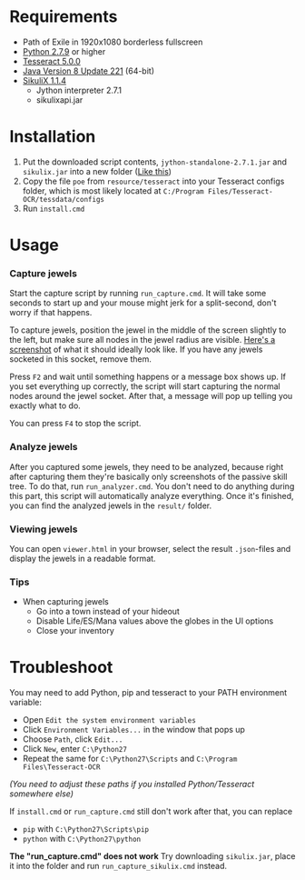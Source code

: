 
# Requirements
- Path of Exile in 1920x1080 borderless fullscreen
- [Python 2.7.9](https://www.python.org/downloads/release/python-2716/) or higher
- [Tesseract 5.0.0](https://github.com/UB-Mannheim/tesseract/wiki)
- [Java Version 8 Update 221](https://java.com/en/download/manual.jsp) (64-bit)
- [SikuliX 1.1.4](https://raiman.github.io/SikuliX1/downloads.html)
    - Jython interpreter 2.7.1
    - sikulixapi.jar

# Installation
1) Put the downloaded script contents, `jython-standalone-2.7.1.jar` and `sikulix.jar` into a new folder ([Like this](https://i.imgur.com/WfiUu1w.png))
2) Copy the file `poe` from `resource/tesseract` into your Tesseract configs folder, which is most likely located at `C:/Program Files/Tesseract-OCR/tessdata/configs`
3) Run `install.cmd`

# Usage
### Capture jewels
Start the capture script by running `run_capture.cmd`. It will take some seconds to start up and your mouse might jerk for a split-second, don't worry if that happens.

To capture jewels, position the jewel in the middle of the screen slightly to the left, but make sure all nodes in the jewel radius are visible. [Here's a screenshot](https://i.imgur.com/QWpc3K5.jpg) of what it should ideally look like. If you have any jewels socketed in this socket, remove them.

Press `F2` and wait until something happens or a message box shows up. If you set everything up correctly, the script will start capturing the normal nodes around the jewel socket. After that, a message will pop up telling you exactly what to do.

You can press `F4` to stop the script.

### Analyze jewels
After you captured some jewels, they need to be analyzed, because right after capturing them they're basically only screenshots of the passive skill tree. To do that, run `run_analyzer.cmd`. You don't need to do anything during this part, this script will automatically analyze everything. Once it's finished, you can find the analyzed jewels in the `result/` folder.

### Viewing jewels
You can open `viewer.html` in your browser, select the result `.json`-files and display the jewels in a readable format.

### Tips
- When capturing jewels
	- Go into a town instead of your hideout
	- Disable Life/ES/Mana values above the globes in the UI options
	- Close your inventory

# Troubleshoot
You may need to add Python, pip and tesseract to your PATH environment variable:
- Open `Edit the system environment variables`
- Click `Environment Variables...` in the window that pops up
- Choose `Path`, click `Edit...`
- Click `New`, enter `C:\Python27`
- Repeat the same for `C:\Python27\Scripts` and `C:\Program Files\Tesseract-OCR`

*(You need to adjust these paths if you installed Python/Tesseract somewhere else)*

If `install.cmd` or `run_capture.cmd` still don't work after that, you can replace

- `pip` with `C:\Python27\Scripts\pip`
- `python` with `C:\Python27\python`

**The "run_capture.cmd" does not work**
Try downloading `sikulix.jar`, place it into the folder and run `run_capture_sikulix.cmd` instead.
